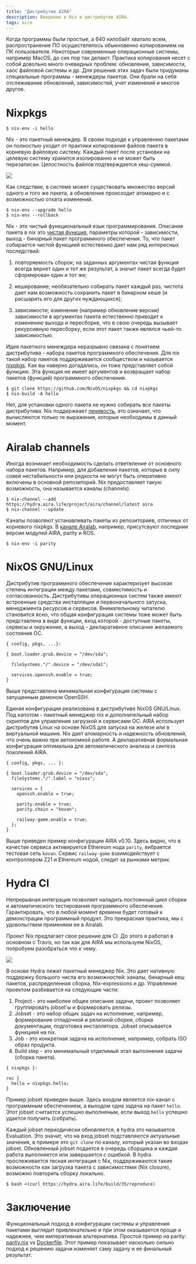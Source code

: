 ```yaml
---
title: "Дистрибутив AIRA"
description: Введение в Nix и дистрибутив AIRA.
tags: aira
---
```


Когда программы были простые, а 640 килобайт хватало всем, распространение ПО осуществлялось обыкновенно копированием на ПК пользователя. Некоторые современные операционные системы, например MacOS, до сих пор так делают. Практика копирования несет с собой довольно много очевидных проблем: обновления, зависимости, хаос файловой системы и др. Для решения этих задач были придуманы специальные программы - менеждеры пакетов. Они брали на себя отслеживание обновлений, зависимостей, учет изменений и многое другое.

Nixpkgs
=======

    $ nix-env -i hello 

Nix - это пакетный менеждер. В своем подходе к управлению пакетами он полностью уходит от практики копирования файлов пакета в корневую файловую систему. Каждый пакет после установки на целевую систему хранится изолированно и не может быть перезаписан. Целостность файлов подтверждается хеш-суммой.

![](/images/nix-user-environments.png)

Как следствие, в системе может существовать множество версий одного и того же пакета, а обновление происходит атомарно и с возможностью отката изменений.

    $ nix-env --upgrade hello 
    $ nix-env --rollback

Nix - это чистый функциональный язык программирования. Описание пакета в nix это [чистая функция](https://github.com/MostlyAdequate/mostly-adequate-guide-ru/blob/master/ch3-ru.md), параметры которой - зависимости, выход - бинарный пакет программного обеспечения. То, что пакет собирается чистой функцией естественно дает нам ряд интересных последствий:

1. повторяемость сборок;
   на заданных аргументах чистая функция всегда вернет один и тот же результат, а значит пакет всегда будет сформирован один и тот же;

2. кеширование;
   необязательно собирать пакет каждый раз, чистота дает нам возможность сохранить пакет в бинарном кеше (и расшарить его для других нуждающихся);

3. зависимости;
   изменение (например обновление версии) зависимости в аргументах пакета естественно приводит к изменению выхода и пересборке, что в свою очередь вызывает рекурсивную пересборку, если этот пакет также являлся чьей-то зависимостью.

Идея пакетного менеждера неразрывно связана с понятием дистрибутива - набора пaкетов программного обеспечения. Для nix такой набор пакетов поддерживается сообществом и называется [nixpkgs](https://github.com/NixOS/nixpkgs). Как вы наверно догадались, он тоже представляет собой функцию. Эта функция не имеет аргументов и возвращает набор пакетов (функций) программного обеспечения. 

```
$ git clone https://github.com/NixOS/nixpkgs && cd nixpkgs
$ nix-build -A hello
```

Нет, для установки одного пакета не нужно собирать все пакеты дистрибутива. Nix поддержвает [ленивость](https://ru.wikibooks.org/wiki/%D0%AF%D0%B7%D1%8B%D0%BA_Haskell:_%D0%9E_%D0%BF%D0%BE%D0%BB%D1%8C%D0%B7%D0%B5_%D0%B8_%D0%B2%D1%80%D0%B5%D0%B4%D0%B5_%D0%BB%D0%B5%D0%BD%D0%B8), это означает, что вычисляются только те выражения, которые необходимы в данный момент.

Airalab channels
================

Иногда возникает необходимость сделать ответвление от основного набора пакетов. Например, для добавления пакетов, которые в силу совей нестабильности или редкости не могут быть оперативно включены в основной репозиторий. Nix предоставляет такую возможность, она называется каналы (channels).

```
$ nix-channel --add https://hydra.aira.life/project/aira/channel/latest aira
$ nix-channel --update
```

Каналы позволяют устанавливать пакеты из репозиториев, отличных от корневого nixpkgs. В [канале Airalab](https://github.com/airalab/airalab-channels), например, присутсвуют последнии версии модулей AIRA, parity и ROS.

```
$ nix-env -i parity
```

NixOS GNU/Linux
===============

Дистрибутив программного обеспечения характеризует высокая степень интеграции между пакетами, совместимость и согласованность. Дистрибутивы операционных систем также имеют встроенные средства инсталляции и первоначального запуска, менеджмента ресурсов и сервисов. Внимательному читателю становится ясно, что общая конфигурация системы тоже может быть представлена в виде функции, вход которой - доступные пакеты, сервисы и окружение, а выход - декларативное описание желаемого состояния ОС.


```
{ config, pkgs, ...}:

{ boot.loader.grub.device = "/dev/sda";

  fileSystems."/".device = "/dev/sda1";

  services.openssh.enable = true;
}
```

Выше представлена минимальная конфигурация системы с запущенным демоном OpenSSH.

Единая конфигурация реализована в дистрибутиве NixOS GNU/Linux. Под капотом - пакетный менеджер nix и дополнительный набор скриптов для управления загрузкой и сервисами ОС. AIRA использует дистрибутив Linux на основе NixOS для запуска на железе или в виртуальной машине. Nix дает атомарность и надежность обновлений, что очень важно при автономной работе. А декларативная формальная конфигурация оптимальна для автоматического анализа и синтеза поколений AIRA.

```
{ config, pkgs, ... }:       

{ boot.loader.grub.device = "/dev/sda";     
  fileSystems."/".label = "nixos";

  services = {
    openssh.enable = true;

    parity.enable = true;
    parity.chain = "kovan";

    railway-game.enable = true;
  };
}
```

Выше приведен пример конфигурации AIRA v0.10. Здесь видно, что в качестве сервиса активируется Ethereum нода `parity`, вибрается тестовая сеть `kovan`. Сервис `railway-game` взаимодействует с контроллером Z21 и Ethereum нодой, следит за рынками метрик.

Hydra CI
========

Непрерывная интеграция позволяет наладить постоянный цикл сборки и автоматического тестирования программного обеспечения. Гарантировать, что в любой момент времени будет готовый к демонстрации программный продукт. Это прекрасная практика, мы с удовольствем применяем ее в Airalab.

Проект Nix предлагает свое решение для CI. До этого я работал в основном с Travis, но так как для AIRA мы используем NixOS, попробуем разобраться что к чему.

![](/images/hydra-continuous-integration.png)

В основе Hydra лежит пакетный менеджер Nix. Это дает нативную поддержку большого числа его возможностей: каналы, бинарный кеш пакетов, распределенная сборка, Nix-expressions и др. Управление проектом разбивается на следующие части:

1. Project - это наиболее общее описание задачи, проект позволяет группировать jobset'ы и формировать релизы. 
2. Jobset - это набор общих задач на исполнение, например, формирование отладочной и релизной сборки, сборка документации, подготовка инсталлятора. Jobset описывается функцией на nix.
3. Job - это конкретная задача на исполнение, например, собрать ISO образ продукта.
4. Build step - это минимальный отделимый этап выполнения задачи (сборка пакета).

```
{ nixpkgs }:

rec {
  hello = nixpkgs.hello;
}
```

Пример jobset приведен выше. Здесь входом является nix-канал с программным обеспечением, а выходом одна задача на пакет `hello`. Этот jobset считается успешно выполненым, если выход `hello` успешно удается получить (собрать).

Каждый jobset периодически обновляется, в hydra это называется Evaluation. Это значит, что на вход jobset подставляются актуальные значения, в примере это `git clone` по каналу, который указан во входах jobset. Обновленный jobset подается в очередь сборщика и каждая работа выполняется или завершается с ошибкой. В hydra прослеживается тесная интеграция с Nix, поддерживаются такие возможности как загрузка пакета с зависимостями (Nix closure), возможно повторить сборку локально.

```
$ bash <(curl https://hydra.aira.life/build/35/reproduce)
```

Заключение
==========

Функциональный подход в конфигурации системы и управления пакетами выглядит привлекательно и при этом оказывается проще и надежнее, чем императивная альтернатива. Простой пример на parity: [parity.nix](https://raw.githubusercontent.com/airalab/airalab-channels/nixos-17.09/pkgs/applications/altcoins/parity/default.nix) vs [Dockerfile](https://raw.githubusercontent.com/paritytech/parity/master/docker/hub/Dockerfile). Этот пример показывает насколько сильно подход к решению задачи изменяет саму задачу и ее финальный результат.
